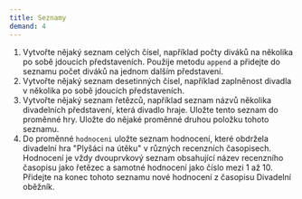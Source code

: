 ```yaml
---
title: Seznamy
demand: 4
---
```


1. Vytvořte nějaký seznam celých čísel, například počty diváků na několika po sobě jdoucích představeních. Použije metodu `append` a přidejte do seznamu počet diváků na jednom dalším představení.
1. Vytvořte nějaký seznam desetinných čísel, například zaplněnost divadla v několika po sobě jdoucích představeních.
1. Vytvořte nějaký seznam řetězců, například seznam názvů několika divadelních představení, která divadlo hraje. Uložte tento seznam do proměnné hry. Uložte do nějaké proměnné druhou položku tohoto seznamu.
1. Do proměnné `hodnoceni` uložte seznam hodnocení, které obdržela divadelní hra "Plyšáci na útěku" v různých recenzních časopisech. Hodnocení je vždy dvouprvkový seznam obsahující název recenzního časopisu jako řetězec a samotné hodnocení jako číslo mezi 1 až 10. Přidejte na konec tohoto seznamu nové hodnocení z časopisu Divadelní oběžník.
